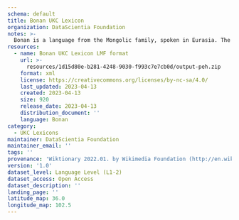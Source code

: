```yaml
---
schema: default
title: Bonan UKC Lexicon
organization: DataScientia Foundation
notes: >-
  Bonan is a language from the Mongolic family, spoken in Eurasia. The UKC Lexicon of Bonan is represented as a lexico-semantic network. It consists of words, word senses, synsets, as well as sense-level and synset-level relationships.
resources:
  - name: Bonan UKC Lexicon LMF format
    url: >-
      resources/1d15d80e-b281-4248-9030-f993c7e7cb0d/output-peh.zip
    format: xml
    license: https://creativecommons.org/licenses/by-nc-sa/4.0/
    last_updated: 2023-04-13
    created: 2023-04-13
    size: 920
    release_date: 2023-04-13
    distribution_document: ''
    language: Bonan
category:
  - UKC Lexicons
maintainer: DataScientia Foundation
maintainer_email: ''
tags: ''
provenance: 'Wiktionary 2022.01. by Wikimedia Foundation (http://en.wiktionary.org); Princeton WordNet 2.1 by Princeton University (https://wordnet.princeton.edu)'
version: '1.0'
dataset_level: Language Level (L1-2)
dataset_access: Open Access
dataset_description: ''
landing_page: ''
latitude_map: 36.0
longitude_map: 102.5
---
```

